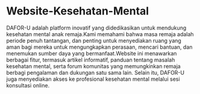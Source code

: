 # Website-Kesehatan-Mental
   DAFOR-U adalah platform inovatif yang didedikasikan untuk mendukung kesehatan mental anak remaja.Kami memahami bahwa masa remaja adalah periode penuh tantangan, dan penting untuk menyediakan ruang yang aman bagi mereka untuk mengungkapkan perasaan, mencari bantuan, dan menemukan sumber daya yang bermanfaat.Website ini menawarkan berbagai fitur, termasuk artikel informatif, panduan tentang masalah kesehatan mental, serta forum komunitas yang memungkinkan remaja berbagi pengalaman dan dukungan satu sama lain. Selain itu, DAFOR-U juga menyediakan akses ke profesional kesehatan mental melalui sesi konsultasi online.
